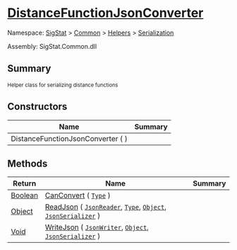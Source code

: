 # [DistanceFunctionJsonConverter](./DistanceFunctionJsonConverter.md)

Namespace: [SigStat]() > [Common](./../../README.md) > [Helpers](./../README.md) > [Serialization](./README.md)

Assembly: SigStat.Common.dll

## Summary
<sub>Helper class for serializing distance functions</sub>

## Constructors

| Name | Summary | 
| --- | --- | 
| DistanceFunctionJsonConverter (  ) |  | 


## Methods

| Return | Name | Summary | 
| --- | --- | --- | 
| [Boolean](https://docs.microsoft.com/en-us/dotnet/api/System.Boolean) | [CanConvert](./Methods/DistanceFunctionJsonConverter-100664042.md) ( [`Type`](https://docs.microsoft.com/en-us/dotnet/api/System.Type) ) |  | 
| [Object](https://docs.microsoft.com/en-us/dotnet/api/System.Object) | [ReadJson](./Methods/DistanceFunctionJsonConverter-100664043.md) ( [`JsonReader`](./DistanceFunctionJsonConverter.md), [`Type`](https://docs.microsoft.com/en-us/dotnet/api/System.Type), [`Object`](https://docs.microsoft.com/en-us/dotnet/api/System.Object), [`JsonSerializer`](./DistanceFunctionJsonConverter.md) ) |  | 
| [Void](https://docs.microsoft.com/en-us/dotnet/api/System.Void) | [WriteJson](./Methods/DistanceFunctionJsonConverter-100664044.md) ( [`JsonWriter`](./DistanceFunctionJsonConverter.md), [`Object`](https://docs.microsoft.com/en-us/dotnet/api/System.Object), [`JsonSerializer`](./DistanceFunctionJsonConverter.md) ) |  | 


